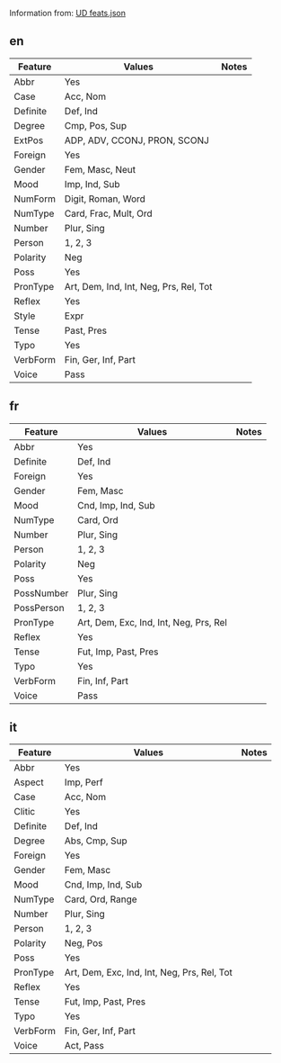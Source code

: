 Information from: [UD feats.json](https://github.com/UniversalDependencies/tools/blob/master/data/feats.json)

## en
|Feature|Values|Notes|
|-|-|-|
|Abbr|Yes||
|Case|Acc, Nom||
|Definite|Def, Ind||
|Degree|Cmp, Pos, Sup||
|ExtPos|ADP, ADV, CCONJ, PRON, SCONJ||
|Foreign|Yes||
|Gender|Fem, Masc, Neut||
|Mood|Imp, Ind, Sub||
|NumForm|Digit, Roman, Word||
|NumType|Card, Frac, Mult, Ord||
|Number|Plur, Sing||
|Person|1, 2, 3||
|Polarity|Neg||
|Poss|Yes||
|PronType|Art, Dem, Ind, Int, Neg, Prs, Rel, Tot||
|Reflex|Yes||
|Style|Expr||
|Tense|Past, Pres||
|Typo|Yes||
|VerbForm|Fin, Ger, Inf, Part||
|Voice|Pass||

## fr
|Feature|Values|Notes|
|-|-|-|
|Abbr|Yes||
|Definite|Def, Ind||
|Foreign|Yes||
|Gender|Fem, Masc||
|Mood|Cnd, Imp, Ind, Sub||
|NumType|Card, Ord||
|Number|Plur, Sing||
|Person|1, 2, 3||
|Polarity|Neg||
|Poss|Yes||
|PossNumber|Plur, Sing||
|PossPerson|1, 2, 3||
|PronType|Art, Dem, Exc, Ind, Int, Neg, Prs, Rel||
|Reflex|Yes||
|Tense|Fut, Imp, Past, Pres||
|Typo|Yes||
|VerbForm|Fin, Inf, Part||
|Voice|Pass||


## it
|Feature|Values|Notes|
|-|-|-|
|Abbr|Yes||
|Aspect|Imp, Perf||
|Case|Acc, Nom||
|Clitic|Yes||
|Definite|Def, Ind||
|Degree|Abs, Cmp, Sup||
|Foreign|Yes||
|Gender|Fem, Masc||
|Mood|Cnd, Imp, Ind, Sub||
|NumType|Card, Ord, Range||
|Number|Plur, Sing||
|Person|1, 2, 3||
|Polarity|Neg, Pos||
|Poss|Yes||
|PronType|Art, Dem, Exc, Ind, Int, Neg, Prs, Rel, Tot||
|Reflex|Yes||
|Tense|Fut, Imp, Past, Pres||
|Typo|Yes||
|VerbForm|Fin, Ger, Inf, Part||
|Voice|Act, Pass||
